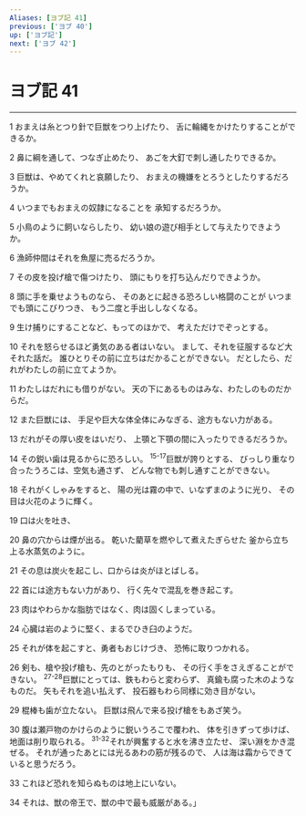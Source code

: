 ```yaml
---
Aliases: [ヨブ記 41]
previous: ['ヨブ 40']
up: ['ヨブ記']
next: ['ヨブ 42']
---
```

# ヨブ記 41

***




1 
おまえは糸とつり針で巨獣をつり上げたり、 舌に輪縄をかけたりすることができるか。 



2 
鼻に綱を通して、つなぎ止めたり、 あごを大釘で刺し通したりできるか。 



3 
巨獣は、やめてくれと哀願したり、 おまえの機嫌をとろうとしたりするだろうか。 



4 
いつまでもおまえの奴隷になることを 承知するだろうか。 



5 
小鳥のように飼いならしたり、 幼い娘の遊び相手として与えたりできようか。 



6 
漁師仲間はそれを魚屋に売るだろうか。 



7 
その皮を投げ槍で傷つけたり、 頭にもりを打ち込んだりできようか。 



8 
頭に手を乗せようものなら、 そのあとに起きる恐ろしい格闘のことが いつまでも頭にこびりつき、 もう二度と手出ししなくなる。 



9 
生け捕りにすることなど、もってのほかで、 考えただけでぞっとする。 



10 
それを怒らせるほど勇気のある者はいない。 まして、それを征服するなど大それた話だ。 誰ひとりその前に立ちはだかることができない。 だとしたら、だれがわたしの前に立てようか。 



11 
わたしはだれにも借りがない。 天の下にあるものはみな、わたしのものだからだ。 



12 
また巨獣には、 手足や巨大な体全体にみなぎる、途方もない力がある。 



13 
だれがその厚い皮をはいだり、 上顎と下顎の間に入ったりできるだろうか。 



14 
その鋭い歯は見るからに恐ろしい。 <sup class="versenum">15-17</sup>巨獣が誇りとする、 びっしり重なり合ったうろこは、空気も通さず、 どんな物でも刺し通すことができない。 



18 
それがくしゃみをすると、 陽の光は霧の中で、いなずまのように光り、 その目は火花のように輝く。 



19 
口は火を吐き、 



20 
鼻の穴からは煙が出る。 乾いた藺草を燃やして煮えたぎらせた 釜から立ち上る水蒸気のように。 



21 
その息は炭火を起こし、口からは炎がほとばしる。 



22 
首には途方もない力があり、 行く先々で混乱を巻き起こす。 



23 
肉はやわらかな脂肪ではなく、肉は固くしまっている。 



24 
心臓は岩のように堅く、まるでひき臼のようだ。 



25 
それが体を起こすと、勇者もおじけづき、 恐怖に取りつかれる。 



26 
剣も、槍や投げ槍も、先のとがったもりも、 その行く手をさえぎることができない。 <sup class="versenum">27-28</sup>巨獣にとっては、鉄もわらと変わらず、 真鍮も腐った木のようなものだ。 矢もそれを追い払えず、 投石器もわら同様に効き目がない。 



29 
棍棒も歯が立たない。 巨獣は飛んで来る投げ槍をもあざ笑う。 



30 
腹は瀬戸物のかけらのように鋭いうろこで覆われ、 体を引きずって歩けば、地面は削り取られる。 <sup class="versenum">31-32</sup>それが興奮すると水を沸き立たせ、 深い淵をかき混ぜる。 それが通ったあとには光るあわの筋が残るので、 人は海は霜からできていると思うだろう。 



33 
これほど恐れを知らぬものは地上にいない。 



34 
それは、獣の帝王で、獣の中で最も威厳がある。」
